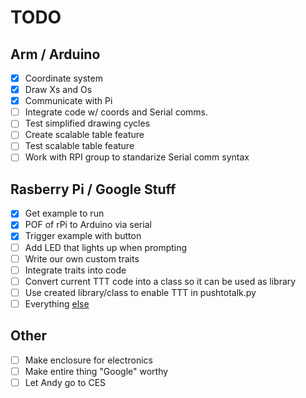 # TODO
## Arm / Arduino
- [X] Coordinate system
- [X] Draw Xs and Os
- [X] Communicate with Pi
- [ ] Integrate code w/ coords and Serial comms.
- [ ] Test simplified drawing cycles
- [ ] Create scalable table feature
- [ ] Test scalable table feature
- [ ] Work with RPI group to standarize Serial comm syntax

## Rasberry Pi / Google Stuff
- [x] Get example to run
- [x] POF of rPi to Arduino via serial
- [x] Trigger example with button
- [ ] Add LED that lights up when prompting
- [ ] Write our own custom traits
- [ ] Integrate traits into code
- [ ] Convert current TTT code into a class so it can be used as library
- [ ] Use created library/class to enable TTT in pushtotalk.py
- [ ] Everything [else](https://imgur.com/gallery/RadSf)

## Other
- [ ] Make enclosure for electronics
- [ ] Make entire thing "Google" worthy
- [ ] Let Andy go to CES
